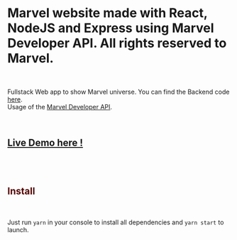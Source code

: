 <p align="center">
<h1>Marvel website made with React, NodeJS and Express using Marvel Developer API. All rights reserved to Marvel.</h1>
<br/>
<p>Fullstack Web app to show Marvel universe. 
You can find the Backend code<a href="https://github.com/F-Benjamin/marvel-backend"> here</a>.
<br/>
Usage of the <a href="https://developer.marvel.com/">Marvel Developer API</a>.
</p>
<br/>
<h2><a href="https://marvel-front-bf.netlify.app/">Live Demo here !</a><h2/>
<br/>
<h2 style="color:#530401">Install</h2>
<br/>
<p>Just run <code>yarn</code> in your console to install all dependencies and <code>yarn start</code> to launch.</p>
